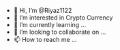 - 👋 Hi, I’m @Riyaz1122
- 👀 I’m interested in Crypto Currency
- 🌱 I’m currently learning ...
- 💞️ I’m looking to collaborate on ...
- 📫 How to reach me ...

<!---
Riyaz1122/Riyaz1122 is a ✨ special ✨ repository because its `README.md` (this file) appears on your GitHub profile.
You can click the Preview link to take a look at your changes.
--->
